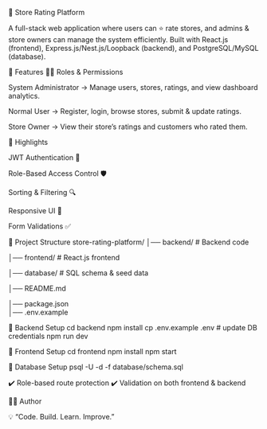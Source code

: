 🌟 Store Rating Platform

A full-stack web application where users can ⭐ rate stores, and admins & store owners can manage the system efficiently.
Built with React.js (frontend), Express.js/Nest.js/Loopback (backend), and PostgreSQL/MySQL (database).

🚀 Features
👨‍💻 Roles & Permissions

System Administrator → Manage users, stores, ratings, and view dashboard analytics.

Normal User → Register, login, browse stores, submit & update ratings.

Store Owner → View their store’s ratings and customers who rated them.

🎯 Highlights

JWT Authentication 🔐

Role-Based Access Control 🛡️

Sorting & Filtering 🔍

Responsive UI 📱

Form Validations ✅


📂 Project Structure
store-rating-platform/
│── backend/                 # Backend code

│── frontend/                # React.js frontend

│── database/                # SQL schema & seed data

│── README.md  

│── package.json  
│── .env.example  

🔹 Backend Setup
cd backend
npm install
cp .env.example .env   # update DB credentials
npm run dev

🔹 Frontend Setup
cd frontend
npm install
npm start

🔹 Database Setup
psql -U <username> -d <dbname> -f database/schema.sql

✔️ Role-based route protection
✔️ Validation on both frontend & backend

👨‍💻 Author

💡 “Code. Build. Learn. Improve.”

